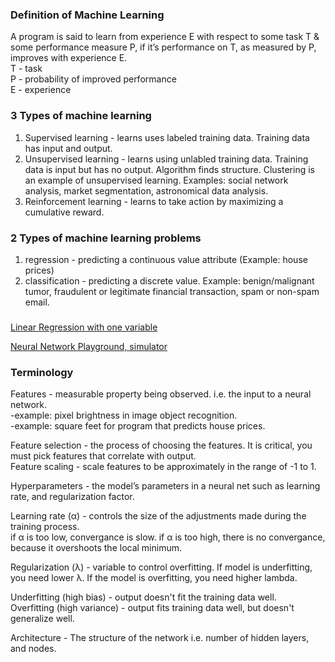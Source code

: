 ### Definition of Machine Learning
A program is said to learn from experience E with respect to some task T & some performance measure P, if it’s performance on T, as measured by P, improves with experience E.  
T - task  
P - probability of improved performance  
E - experience  

### 3 Types of machine learning
1. Supervised learning - learns uses labeled training data.  Training data has input and output.  
2. Unsupervised learning - learns using unlabled training data.  Training data is input but has no output.  Algorithm finds structure. Clustering is an example of unsupervised learning. Examples: social network analysis, market segmentation, astronomical data analysis.  
3. Reinforcement learning - learns to take action by maximizing a cumulative reward.

### 2 Types of machine learning problems
1. regression - predicting a continuous value attribute (Example: house prices)
2. classification - predicting a discrete value. Example: benign/malignant tumor, fraudulent or legitimate financial transaction, spam or non-spam email.

### 
[Linear Regression with one variable](https://github.com/andrewt3000/MachineLearning/blob/master/LinearRegression.md)  

[Neural Network Playground, simulator](http://playground.tensorflow.org/#activation=tanh&batchSize=10&dataset=circle&regDataset=reg-plane&learningRate=0.03&regularizationRate=0&noise=0&networkShape=4,2&seed=0.28720&showTestData=false&discretize=false&percTrainData=50&x=true&y=true&xTimesY=false&xSquared=false&ySquared=false&cosX=false&sinX=false&cosY=false&sinY=false&collectStats=false&problem=classification&initZero=false)  

### Terminology
Features - measurable property being observed. i.e. the input to a neural network.  
-example: pixel brightness in image object recognition.  
-example: square feet for program that predicts house prices.  

Feature selection - the process of choosing the features. It is critical, you must pick features that correlate with output.  
Feature scaling - scale features to be approximately in the range of -1 to 1.  

Hyperparameters - the model’s parameters in a neural net such as learning rate, and regularization factor.	

Learning rate (&alpha;) - controls the size of the adjustments made during the training process.  
if &alpha; is too low, convergance is slow.
if &alpha; is too high, there is no convergance, because it overshoots the local minimum.  

Regularization (&lambda;) - variable to control overfitting. If model is underfitting, you need lower &lambda;. If the model is overfitting, you need higher lambda.


Underfitting (high bias) - output doesn't fit the training data well.  
Overfitting (high variance) - output fits training data well, but doesn't generalize well.  

Architecture - The structure of the network i.e. number of hidden layers, and nodes. 

